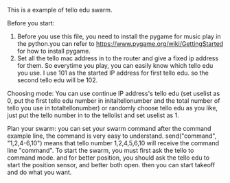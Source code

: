 This is a example of tello edu swarm.

Before you start:
1. Before you use this file, you need to install the pygame for music play in the python.you can refer to https://www.pygame.org/wiki/GettingStarted for how to install pygame.
2. Set all the tello mac address in to the router and give a fixed ip address for them. So everytime you play, you can easily know which tello edu you use. I use 101 as the started IP address for first tello edu. so the second tello edu will be 102.

Choosing mode:
You can use continue IP address's tello edu (set uselist as 0, put the first tello edu number in initaltellonumber and the total number of tello you use in totaltellonumber) or randomly choose tello edu as you like, just put the tello number in to the tellolist and set uselist as 1.

Plan your swarm:
you can set your swarm command after the command example line, the command is very easy to understand. send("command", "1,2,4-6,10") means that tello number 1,2,4,5,6,10 will receive the command line "command".
To start the swarm, you must first ask the tello to command mode. and for better position, you should ask the tello edu to start the position sensor, and better both open. then you can start takeoff and do what you want.

